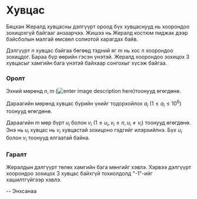Хувцас
======
Бяцхан Жералд хувцасны дэлгүүрт ороод бүх хувцаснууд нь хоорондоо зохицохгүй байгааг анзаарчээ. Жишээ нь Жералд костюм пиджак дээр бэйсболын малгай өмсвөл солиотой харагдах байв.

Дэлгүүрт $n$ хувцас байгаа бөгөөд тэдний яг $m$ нь хос л хоорондоо зохицдог. Бараа бүр өөрийн гэсэн үнэтэй. Жералд хоорондоо зохицох 3 хувцасыг хамгийн бага үнэтэй байхаар сонгохыг хүсэж байгаа.


### Оролт
Эхний мөрөнд $n, m$ (![enter image description here][1])тоонууд өгөгдөнө.

Дараагийн мөрөнд хувцас бүрийн үнийг тодорхойлох $a_i$ ($1 ≤ a_i ≤ 10^6$) тоонууд өгөгдөнө.

Дараагийн $m$ мөр бүрт $u_i$ болон $v_i$ ($1 ≤ u_i, v_i ≤ n, u_i ≠ v_i$) тоонууд өгөгдөнө. Энэ нь $u_i$ хувцас нь $v_i$ хувцастай зохицоно гэдгийг илэрхийлнэ. Бүх $u_i$ болон $v_i$ тоонууд ялгаатай байна.


### Гаралт
Жералдын дэлгүүрт төлөх хамгийн бага мөнгийг хэвлэ. Хэрвээ дэлгүүрт хоорондоо зохицох 3 хувцас байхгүй тохиолдолд "-1"-ийг хашилтгүйгээр хэвлэ.

  [1]: http://espresso.codeforces.com/11d20cc08f8a72fe0056e3d0d36ad39fdff6b45f.png

-- Энхсанаа
